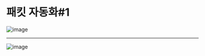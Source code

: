 # 패킷 자동화\#1
![image](https://user-images.githubusercontent.com/68372094/160538987-d03833f5-77ce-410a-8f47-477d9b0ad9e6.png)
***
![image](https://user-images.githubusercontent.com/68372094/160544046-0a7790cb-cc05-44bb-b99f-7ae9cba874ce.png)

